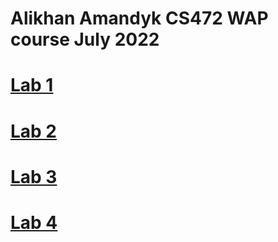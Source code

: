 # Alikhan Amandyk CS472 WAP course July 2022

# [Lab 1](https://alih107.github.io/wap.github.io/)

# [Lab 2](https://alih107.github.io/wap.github.io/aboutme)

# [Lab 3](https://alih107.github.io/wap.github.io/layout)

# [Lab 4](https://alih107.github.io/wap.github.io/workshop)
